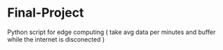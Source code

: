 # Final-Project
Python script for edge computing ( take avg data per minutes and buffer while the internet is disconected )
